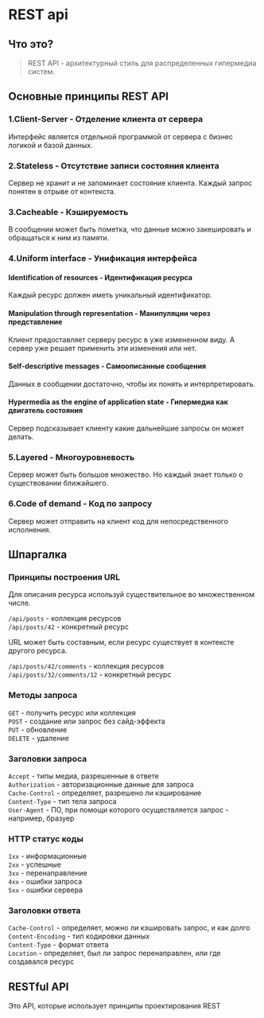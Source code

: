 # REST api

## Что это?

> REST API - архитектурный стиль для распределенных гипермедиа систем.

## Основные принципы REST API

### 1.Client-Server - Отделение клиента от сервера

Интерфейс является отдельной программой от сервера с бизнес логикой и базой данных.

### 2.Stateless - Отсутствие записи состояния клиента

Сервер не хранит и не запоминает состояние клиента. Каждый запрос понятен в отрыве от контекста.

### 3.Cacheable - Кэшируемость

В сообщении может быть пометка, что данные можно закешировать и обращаться к ним из памяти.

### 4.Uniform interface - Унификация интерфейса

#### Identification of resources - Идентификация ресурса

Каждый ресурс должен иметь уникальный идентификатор.

#### Manipulation through representation - Манипуляции через представление

Клиент предоставляет серверу ресурс в уже измененном виду. А сервер уже решает применить эти изменения или нет.

#### Self-descriptive messages - Самоописанные сообщения

Данных в сообщении достаточно, чтобы их понять и интерпретировать.

#### Hypermedia as the engine of application state - Гипермедиа как двигатель состояния

Сервер подсказывает клиенту какие дальнейшие запросы он может делать.

### 5.Layered - Многоуровневость

Сервер может быть большое множество. Но каждый знает только о существовании ближайшего.

### 6.Code of demand - Код по запросу

Сервер может отправить на клиент код для непосредственного исполнения.

## Шпаргалка

### Принципы построения URL

Для описания ресурса используй существительное во множественном числе. <br />

`/api/posts` - коллекция ресурсов <br />
`/api/posts/42` - конкретный ресурс <br />

URL может быть составным, если ресурс существует в контексте другого ресурса. <br />

`/api/posts/42/comments` - коллекция ресурсов <br /> 
`/api/posts/32/comments/12` - конкретный ресурс  <br />


### Методы запроса

`GET` - получить ресурс или коллекция  <br />
`POST` - создание или запрос без сайд-эффекта <br />
`PUT` - обновление  <br />
`DELETE` - удаление  <br />


### Заголовки запроса

`Accept` - типы медиа, разрешенные в ответе  <br />
`Authorization` - авторизационные данные для запроса <br /> 
`Cache-Control` - определяет, разрешено ли кэширование  <br />
`Content-Type` - тип тела запроса  <br />
`User-Agent` - ПО, при помощи которого осуществляется запрос - например, бразуер  <br />


### HTTP статус коды

`1xx` - информационные  <br />
`2xx` - успешные  <br />
`3xx` - перенаправление <br />
`4xx` - ошибки запроса  <br />
`5xx` - ошибки сервера  <br />

### Заголовки ответа

`Cache-Control` - определяет, можно ли кэшировать запрос, и как долго <br /> 
`Content-Encoding` - тип кодировки данных  <br />
`Content-Type` - формат ответа  <br />
`Location` - определяет, был ли запрос перенаправлен, или где создавался ресурс  <br />

## RESTful API

Это API, которые использует принципы проектирования REST

